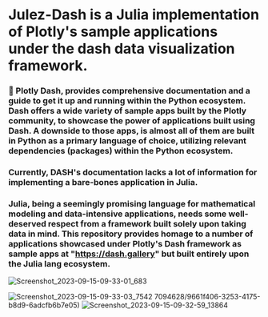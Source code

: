 # Julez-Dash is a Julia implementation of Plotly's sample applications under the dash data visualization framework.

### 🔴 Plotly Dash, provides comprehensive documentation and a guide to get it up and running within the Python ecosystem. Dash offers a wide variety of sample apps built by the Plotly community, to showcase the power of applications built using Dash. A downside to those apps, is almost all of them are built in Python as a primary language of choice,  utilizing relevant dependencies (packages) within the Python ecosystem. 

### Currently, DASH's documentation lacks a lot of information for implementing a bare-bones application in Julia.

### Julia, being a seemingly promising language for mathematical modeling and data-intensive applications, needs some well-deserved respect from a framework built solely upon taking data in mind. This repository provides homage to a number of applications showcased under Plotly's Dash framework as sample apps at "https://dash.gallery" but built entirely upon the Julia lang ecosystem.
![Screenshot_2023-09-15-09-33-01_683](https://github.com/divital-coder/Julez-Dash/assets/77094628/bf6510ad-871e-4f91-adeb-9cffdac68dd6)



![Screenshot_2023-09-15-09-33-03_7542](https://github.com/divital-coder/Julez-Dash/assets/77094628/6a6725a5-607a-4637-9f86-0ea6a5e1cd7e)
7094628/9661f406-3253-4175-b8d9-6adcfb6b7e05)
![Screenshot_2023-09-15-09-32-59_13864](https://github.com/divital-coder/Julez-Dash/assets/77094628/41334133-95ff-4627-8b9a-be4c912edfdd)




